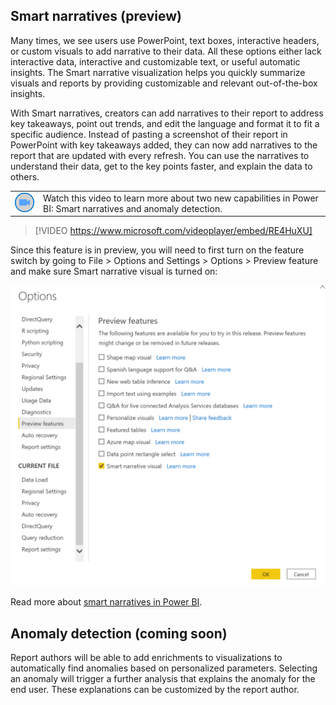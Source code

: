 ## Smart narratives (preview)

Many times, we see users use PowerPoint, text boxes, interactive headers, or custom visuals to add narrative to their data.  All these options either lack interactive data, interactive and customizable text, or useful automatic insights. The Smart narrative visualization helps you quickly summarize visuals and reports by providing customizable and relevant out-of-the-box insights.

With Smart narratives, creators can add narratives to their report to address key takeaways, point out trends, and edit the language and format it to fit a specific audience. Instead of pasting a screenshot of their report in PowerPoint with key takeaways added, they can now add narratives to the report that are updated with every refresh. You can use the narratives to understand their data, get to the key points faster, and explain the data to others.

|||
| :--- | :--- |
| ![Icon indicating play video](../media/video-icon.png)| Watch this video to learn more about two new capabilities in Power BI: Smart narratives and anomaly detection.|

>[!VIDEO https://www.microsoft.com/videoplayer/embed/RE4HuXU]

Since this feature is in preview, you will need to first turn on the feature switch by going to File > Options and Settings > Options > Preview feature and make sure Smart narrative visual is turned on:

![Option to turn on Smart Narratives in Power BI.](../media/smart-narratives-september-2020.png)

Read more about [smart narratives in Power BI](https://powerbi.microsoft.com/blog/smart-narrative-preview/).

## Anomaly detection (coming soon)

Report authors will be able to add enrichments to visualizations to automatically find anomalies based on personalized parameters. Selecting an anomaly will trigger a further analysis that explains the anomaly for the end user. These explanations can be customized by the report author.

